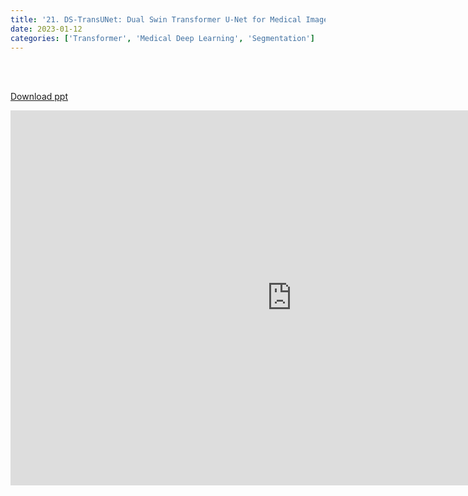 ```yaml
---
title: '21. DS-TransUNet: Dual Swin Transformer U-Net for Medical Image Segmentation'
date: 2023-01-12 
categories: ['Transformer', 'Medical Deep Learning', 'Segmentation']
---
```


<br><br>

[Download ppt](/ppt/22.pptx)

<center>
<iframe src="https://docs.google.com/presentation/d/e/2PACX-1vRFV5RVu9tymuF5W57Ddhw7PY2MSGOQvUVXXsqrMATBAHC6C7yTq0FDZXsFYZe5Sg/embed?start=false&loop=false&delayms=3000" frameborder="0" width="900" height="600" allowfullscreen="true" mozallowfullscreen="true" webkitallowfullscreen="true min-width="350px"></iframe>
</center>

<br>

<script src="https://utteranc.es/client.js"
        repo="RTOS-KGU/RTOS-utterances-comment"
        issue-term="pathname"
        label="Comment"
        theme="github-light"
        crossorigin="anonymous"
        async>
</script>